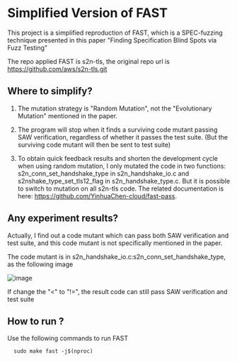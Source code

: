 # Simplified Version of FAST

This project is a simplified reproduction of FAST, which is a SPEC-fuzzing technique presented in this paper "Finding Specification Blind Spots via Fuzz Testing"

The repo applied FAST is s2n-tls, the original repo url is https://github.com/aws/s2n-tls.git

## Where to simplify?

1. The mutation strategy is "Random Mutation", not the "Evolutionary Mutation" mentioned in the paper.

2. The program will stop when it finds a surviving code mutant passing SAW verification, regardless of whether it passes the test suite. (But the surviving code mutant will then be sent to test suite)

3. To obtain quick feedback results and shorten the development cycle when using random mutation, I only mutated the code in two functions: s2n_conn_set_handshake_type in s2n_handshake_io.c and s2nshake_type_set_tls12_flag in s2n_handshake_type.c. But it is possible to switch to mutation on all s2n-tls code. The related documentation is here: https://github.com/YinhuaChen-cloud/fast-pass.

## Any experiment results?

Actually, I find out a code mutant which can pass both SAW verification and test suite, and this code mutant is not specifically mentioned in the paper.

The code mutant is in s2n_handshake_io.c:s2n_conn_set_handshake_type, as the following image

![image](https://github.com/YinhuaChen-cloud/fast/assets/57990071/79ebdf8c-f035-48cb-b813-ad16a6e41012)

If change the "<" to "!=", the result code can still pass SAW verification and test suite

## How to run ?

Use the following commands to run FAST
```
  sudo make fast -j$(nproc)
```



